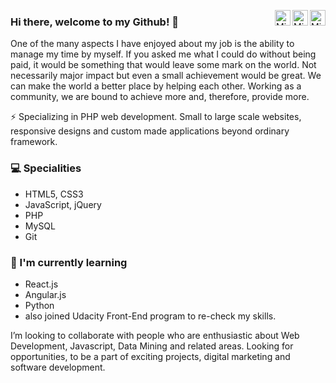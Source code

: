 <a href="https://www.instagram.com/karliukena/" target="_blank" rel="nofollow"><img align="right" alt="Mindauga's Karla Instagram" width="25px" src="https://cdn.jsdelivr.net/npm/simple-icons@v3/icons/instagram.svg" /></a><a href="mailto:mindaugaskarla@gmail.com" target="_blank" rel="nofollow"><img align="right" alt="Mindaugas's Karla email" width="25px" src="https://cdn.jsdelivr.net/npm/simple-icons@3.12.4/icons/gmail.svg" /></a><a href="https://www.linkedin.com/in/mindaugas-karla/" target="_blank" rel="nofollow"><img align="right" alt="Mindauga's Karla Linkdein" width="25px" src="https://cdn.jsdelivr.net/npm/simple-icons@v3/icons/linkedin.svg" /></a>




### Hi there, welcome to my Github! 👋

One of the many aspects I have enjoyed about my job is the ability to manage my time by myself. If you asked me what I could do without being paid, it would be something that would leave some mark on the world. Not necessarily major impact but even a small achievement would be great. We can make the world a better place by helping each other. Working as a community, we are bound to achieve more and, therefore, provide more.

⚡ Specializing in PHP web development. Small to large scale websites, responsive designs and custom made applications beyond ordinary framework.

### 💻 Specialities 
- HTML5, CSS3
- JavaScript, jQuery
- PHP
- MySQL
- Git


### 🌱 I'm currently learning
- React.js
- Angular.js
- Python
- also joined Udacity Front-End program to re-check my skills.

I’m looking to collaborate with people who are enthusiastic about Web Development, Javascript, Data Mining and related areas. 
Looking for opportunities, to be a part of exciting projects, digital marketing and software development.



<!--
**mindaugas-karla/mindaugas-karla** is a ✨ _special_ ✨ repository because its `README.md` (this file) appears on your GitHub profile.

React.js, Angular.js.


🌱 I’m currently learning Web Development frameworks like React.js, Node.js and then completing the MERN stack.

- 📫 How to reach me: ...


Here are some ideas to get you started:

- 🔭 I’m currently working on ...
- 🌱 I’m currently learning ...
- 👯 I’m looking to collaborate on ...
- 🤔 I’m looking for help with ...
- 💬 Ask me about ...
- 📫 How to reach me: ...
- 😄 Pronouns: ...
- ⚡ Fun fact: ...
-->
